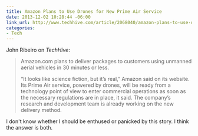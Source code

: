 ```yaml
---
title: Amazon Plans to Use Drones for New Prime Air Service
date: 2013-12-02 10:28:44 -06:00
link_url: http://www.techhive.com/article/2068040/amazon-plans-to-use-drones-to-deliver-packages.html
categories:
- Tech
---
```


John Ribeiro on *TechHive*:

>Amazon.com plans to deliver packages to customers using unmanned aerial vehicles in 30 minutes or less.
>
>“It looks like science fiction, but it’s real,” Amazon said on its website. Its Prime Air service, powered by drones, will be ready from a technology point of view to enter commercial operations as soon as the necessary regulations are in place, it said. The company’s research and development team is already working on the new delivery method.

I don't know whether I should be enthused or panicked by this story. I think the answer is both.
